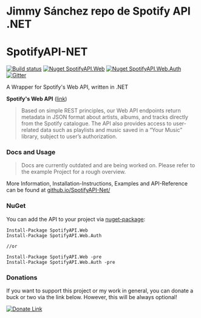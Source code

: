 # Jimmy Sánchez repo de Spotify API .NET

SpotifyAPI-NET 
===

[![Build status](https://ci.appveyor.com/api/projects/status/mxpjhw3uli4q0yx1?svg=true)](https://ci.appveyor.com/project/JohnnyCrazy/spotifyapi-net)
[![Nuget SpotifyAPI.Web](https://badge.fury.io/nu/SpotifyAPI.Web.svg)](https://www.nuget.org/packages/SpotifyAPI.Web/)
[![Nuget SpotifyAPI.Web.Auth](https://badge.fury.io/nu/SpotifyAPI.Web.Auth.svg)](https://www.nuget.org/packages/SpotifyAPI.Web.Auth/)
[![Gitter](https://img.shields.io/gitter/room/SpotifyAPI-NET/Lobby.svg)](https://gitter.im/SpotifyAPI-NET/Lobby)

A Wrapper for Spotify's Web API, written in .NET  

**Spotify's Web API** ([link](https://developer.spotify.com/web-api/))
> Based on simple REST principles, our Web API endpoints return metadata in JSON format about artists, albums, and tracks directly from the Spotify catalogue.
> The API also provides access to user-related data such as playlists and music saved in a “Your Music” library, subject to user’s authorization.

### Docs and Usage

> Docs are currently outdated and are being worked on. Please refer to the example Project for a rough overview.

More Information, Installation-Instructions, Examples and API-Reference can be found at [github.io/SpotifyAPI-Net/](http://johnnycrazy.github.io/SpotifyAPI-NET/)

### NuGet  
You can add the API to your project via [nuget-package](https://www.nuget.org/packages/SpotifyAPI.Web/):  
```
Install-Package SpotifyAPI.Web
Install-Package SpotifyAPI.Web.Auth

//or

Install-Package SpotifyAPI.Web -pre
Install-Package SpotifyAPI.Web.Auth -pre
```

### Donations

If you want to support this project or my work in general, you can donate a buck or two via the link below. However, this will be always optional!

[![Donate Link](./donate.svg)](https://paypal.me/JohnnyCrazy)

